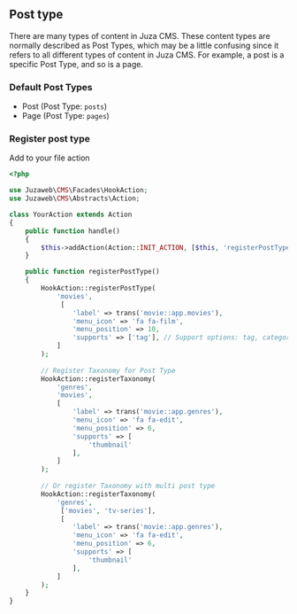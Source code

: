 ## Post type
There are many types of content in Juza CMS. These content types are normally described as Post Types, which may be a little confusing since it refers to all different types of content in Juza CMS. For example, a post is a specific Post Type, and so is a page.

### Default Post Types
- Post (Post Type: ``posts``)
- Page (Post Type: ``pages``)

### Register post type
Add to your file action
```php
<?php

use Juzaweb\CMS\Facades\HookAction;
use Juzaweb\CMS\Abstracts\Action;

class YourAction extends Action
{
    public function handle()
    {
        $this->addAction(Action::INIT_ACTION, [$this, 'registerPostType']);
    }

    public function registerPostType()
    {
        HookAction::registerPostType(
            'movies',
             [
                'label' => trans('movie::app.movies'),
                'menu_icon' => 'fa fa-film',
                'menu_position' => 10,
                'supports' => ['tag'], // Support options: tag, category, comment
            ]
        );
        
        // Register Taxonomy for Post Type
        HookAction::registerTaxonomy(
            'genres',
            'movies',
            [
                'label' => trans('movie::app.genres'),
                'menu_icon' => 'fa fa-edit',
                'menu_position' => 6,
                'supports' => [
                    'thumbnail'
                ],
            ]
        );
        
        // Or register Taxonomy with multi post type
        HookAction::registerTaxonomy(
            'genres',
             ['movies', 'tv-series'],
             [
                'label' => trans('movie::app.genres'),
                'menu_icon' => 'fa fa-edit',
                'menu_position' => 6,
                'supports' => [
                    'thumbnail'
                ],
            ]
        );
    }
}
```
